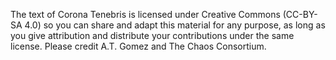 The text of Corona Tenebris is licensed under Creative Commons (CC-BY-SA 4.0) so you can share and adapt this material for any purpose, as long as you give attribution and distribute your contributions under the same license. Please credit A.T. Gomez and The Chaos Consortium.